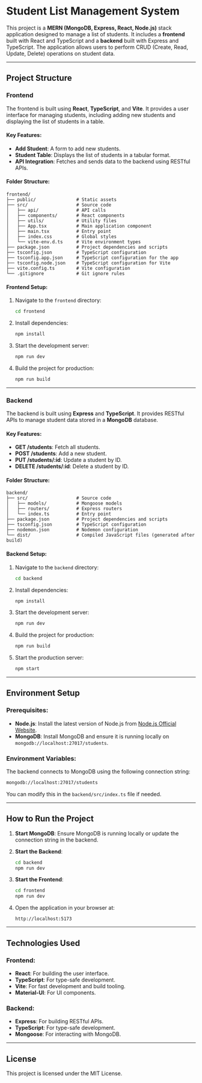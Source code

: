 # Student List Management System

This project is a **MERN (MongoDB, Express, React, Node.js)** stack application designed to manage a list of students. It includes a **frontend** built with React and TypeScript and a **backend** built with Express and TypeScript. The application allows users to perform CRUD (Create, Read, Update, Delete) operations on student data.

---

## Project Structure

### Frontend

The frontend is built using **React**, **TypeScript**, and **Vite**. It provides a user interface for managing students, including adding new students and displaying the list of students in a table.

#### Key Features:
- **Add Student**: A form to add new students.
- **Student Table**: Displays the list of students in a tabular format.
- **API Integration**: Fetches and sends data to the backend using RESTful APIs.

#### Folder Structure:
```
frontend/
├── public/               # Static assets
├── src/                  # Source code
│   ├── api/              # API calls
│   ├── components/       # React components
│   ├── utils/            # Utility files
│   ├── App.tsx           # Main application component
│   ├── main.tsx          # Entry point
│   ├── index.css         # Global styles
│   └── vite-env.d.ts     # Vite environment types
├── package.json          # Project dependencies and scripts
├── tsconfig.json         # TypeScript configuration
├── tsconfig.app.json     # TypeScript configuration for the app
├── tsconfig.node.json    # TypeScript configuration for Vite
├── vite.config.ts        # Vite configuration
└── .gitignore            # Git ignore rules
```

#### Frontend Setup:
1. Navigate to the `frontend` directory:
   ```bash
   cd frontend
   ```
2. Install dependencies:
   ```bash
   npm install
   ```
3. Start the development server:
   ```bash
   npm run dev
   ```
4. Build the project for production:
   ```bash
   npm run build
   ```

---

### Backend

The backend is built using **Express** and **TypeScript**. It provides RESTful APIs to manage student data stored in a **MongoDB** database.

#### Key Features:
- **GET /students**: Fetch all students.
- **POST /students**: Add a new student.
- **PUT /students/:id**: Update a student by ID.
- **DELETE /students/:id**: Delete a student by ID.

#### Folder Structure:
```
backend/
├── src/                  # Source code
│   ├── models/           # Mongoose models
│   ├── routers/          # Express routers
│   └── index.ts          # Entry point
├── package.json          # Project dependencies and scripts
├── tsconfig.json         # TypeScript configuration
├── nodemon.json          # Nodemon configuration
└── dist/                 # Compiled JavaScript files (generated after build)
```

#### Backend Setup:
1. Navigate to the `backend` directory:
   ```bash
   cd backend
   ```
2. Install dependencies:
   ```bash
   npm install
   ```
3. Start the development server:
   ```bash
   npm run dev
   ```
4. Build the project for production:
   ```bash
   npm run build
   ```
5. Start the production server:
   ```bash
   npm start
   ```

---

## Environment Setup

### Prerequisites:
- **Node.js**: Install the latest version of Node.js from [Node.js Official Website](https://nodejs.org/).
- **MongoDB**: Install MongoDB and ensure it is running locally on `mongodb://localhost:27017/students`.

### Environment Variables:
The backend connects to MongoDB using the following connection string:
```bash
mongodb://localhost:27017/students
```
You can modify this in the `backend/src/index.ts` file if needed.

---

## How to Run the Project

1. **Start MongoDB**:
   Ensure MongoDB is running locally or update the connection string in the backend.

2. **Start the Backend**:
   ```bash
   cd backend
   npm run dev
   ```

3. **Start the Frontend**:
   ```bash
   cd frontend
   npm run dev
   ```

4. Open the application in your browser at:
   ```
   http://localhost:5173
   ```

---

## Technologies Used

### Frontend:
- **React**: For building the user interface.
- **TypeScript**: For type-safe development.
- **Vite**: For fast development and build tooling.
- **Material-UI**: For UI components.

### Backend:
- **Express**: For building RESTful APIs.
- **TypeScript**: For type-safe development.
- **Mongoose**: For interacting with MongoDB.

---


## License
This project is licensed under the MIT License.